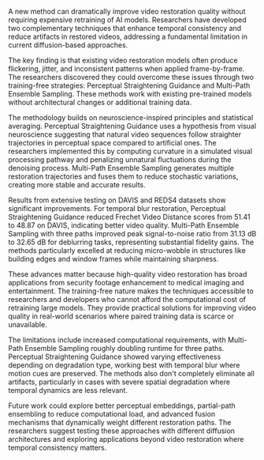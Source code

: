 A new method can dramatically improve video restoration quality without requiring expensive retraining of AI models. Researchers have developed two complementary techniques that enhance temporal consistency and reduce artifacts in restored videos, addressing a fundamental limitation in current diffusion-based approaches.

The key finding is that existing video restoration models often produce flickering, jitter, and inconsistent patterns when applied frame-by-frame. The researchers discovered they could overcome these issues through two training-free strategies: Perceptual Straightening Guidance and Multi-Path Ensemble Sampling. These methods work with existing pre-trained models without architectural changes or additional training data.

The methodology builds on neuroscience-inspired principles and statistical averaging. Perceptual Straightening Guidance uses a hypothesis from visual neuroscience suggesting that natural video sequences follow straighter trajectories in perceptual space compared to artificial ones. The researchers implemented this by computing curvature in a simulated visual processing pathway and penalizing unnatural fluctuations during the denoising process. Multi-Path Ensemble Sampling generates multiple restoration trajectories and fuses them to reduce stochastic variations, creating more stable and accurate results.

Results from extensive testing on DAVIS and REDS4 datasets show significant improvements. For temporal blur restoration, Perceptual Straightening Guidance reduced Frechet Video Distance scores from 51.41 to 48.87 on DAVIS, indicating better video quality. Multi-Path Ensemble Sampling with three paths improved peak signal-to-noise ratio from 31.13 dB to 32.65 dB for deblurring tasks, representing substantial fidelity gains. The methods particularly excelled at reducing micro-wobble in structures like building edges and window frames while maintaining sharpness.

These advances matter because high-quality video restoration has broad applications from security footage enhancement to medical imaging and entertainment. The training-free nature makes the techniques accessible to researchers and developers who cannot afford the computational cost of retraining large models. They provide practical solutions for improving video quality in real-world scenarios where paired training data is scarce or unavailable.

The limitations include increased computational requirements, with Multi-Path Ensemble Sampling roughly doubling runtime for three paths. Perceptual Straightening Guidance showed varying effectiveness depending on degradation type, working best with temporal blur where motion cues are preserved. The methods also don't completely eliminate all artifacts, particularly in cases with severe spatial degradation where temporal dynamics are less relevant.

Future work could explore better perceptual embeddings, partial-path ensembling to reduce computational load, and advanced fusion mechanisms that dynamically weight different restoration paths. The researchers suggest testing these approaches with different diffusion architectures and exploring applications beyond video restoration where temporal consistency matters.